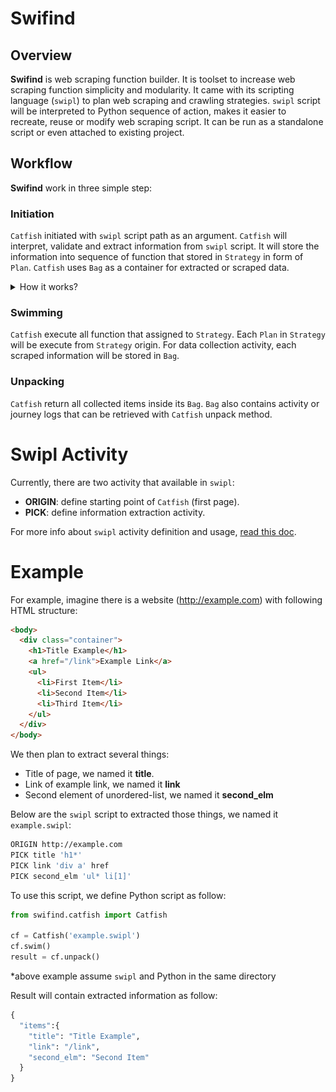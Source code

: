 # Swifind

## Overview
**Swifind** is web scraping function builder. It is toolset to increase web
scraping function simplicity and modularity. It came with its scripting
language (`swipl`) to plan web scraping and crawling strategies. `swipl` script
will be interpreted to Python sequence of action, makes it easier to recreate,
reuse or modify web scraping script. It can be run as a standalone script or
even attached to existing project.

## Workflow
**Swifind** work in three simple step:

### Initiation
`Catfish` initiated with `swipl` script path as an argument. `Catfish` will interpret, validate and extract information from `swipl` script. It will store the information into sequence of function that stored in `Strategy` in form of `Plan`. `Catfish` uses `Bag` as a container for extracted or scraped data.

<details close>
<summary>How it works?</summary>
<br>
<img src="https://github.com/avidito/swifind/blob/doc/doc/interpretation_flow.PNG" alt="interpretation_flow" width="600"/>
<br>

1. `swipl` script will be validated by `Validator`. `Validator` will check syntax validity of each line or block of component. If there is an error, exception will raised. All of validated component will be parsed into *validated components*.
2. *Validated components* will be used to generated *plan blueprint* with `Extractor`. `Extractor` will return function and initiated `Plan`.
3. `Plan` will be assembled to linked list of `Plan`. This sequence of `Plan` is assigned to `Strategy` that attached to existing `Catfish`.
4. `Catfish` will utilize its `Strategy` to do scraping and crawling activity.
</details>

### Swimming
`Catfish` execute all function that assigned to `Strategy`. Each `Plan` in `Strategy` will be execute from `Strategy` origin. For data collection activity, each scraped information will be stored in `Bag`.

### Unpacking
`Catfish` return all collected items inside its `Bag`. `Bag` also contains activity or journey logs that can be retrieved with `Catfish` unpack method.

# Swipl Activity
Currently, there are two activity that available in `swipl`:
- **ORIGIN**: define starting point of `Catfish` (first page).
- **PICK**: define information extraction activity.

For more info about `swipl` activity definition and usage, [read this doc](https://github.com/avidito/swifind/blob/doc/doc/swipl_doc.md).

# Example
For example, imagine there is a website (http://example.com) with following HTML structure:
```html
<body>
  <div class="container">
    <h1>Title Example</h1>
    <a href="/link">Example Link</a>        
    <ul>
      <li>First Item</li>
      <li>Second Item</li>
      <li>Third Item</li>
    </ul>
  </div>
</body>
```

We then plan to extract several things:
- Title of page, we named it **title**.
- Link of example link, we named it **link**
- Second element of unordered-list, we named it **second_elm**

Below are the `swipl` script to extracted those things, we named it `example.swipl`:
```sh
ORIGIN http://example.com
PICK title 'h1*'
PICK link 'div a' href
PICK second_elm 'ul* li[1]'
```

To use this script, we define Python script as follow:
```python
from swifind.catfish import Catfish

cf = Catfish('example.swipl')
cf.swim()
result = cf.unpack()
```
*above example assume `swipl` and Python in the same directory

Result will contain extracted information as follow:
```python
{
  "items":{
    "title": "Title Example",
    "link": "/link",
    "second_elm": "Second Item"
  }
}
```
